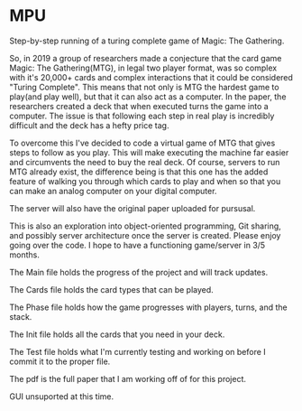 # MPU
Step-by-step running of a turing complete game of Magic: The Gathering.

So, in 2019 a group of researchers made a conjecture that the card game Magic: The Gathering(MTG), in legal two player format, was so complex with it's 20,000+ cards and complex interactions that it could be considered "Turing Complete". This means that not only is MTG the hardest game to play(and play well), but that it can also act as a computer. In the paper, the researchers created a deck that when executed turns the game into a computer. The issue is that following each step in real play is incredibly difficult and the deck has a hefty price tag. 

To overcome this I've decided to code a virtual game of MTG that gives steps to follow as you play. This will make executing the machine far easier and circumvents the need to buy the real deck. Of course, servers to run MTG already exist, the difference being is that this one has the added feature of walking you through which cards to play and when so that you can make an analog computer on your digital computer. 

The server will also have the original paper uploaded for pursusal. 

This is also an exploration into object-oriented programming, Git sharing, and possibly server architecture once the server is created. Please enjoy going over the code. I hope to have a functioning game/server in 3/5 months. 

The Main file holds the progress of the project and will track updates.

The Cards file holds the card types that can be played.

The Phase file holds how the game progresses with players, turns, and the stack.

The Init file holds all the cards that you need in your deck.

The Test file holds what I'm currently testing and working on before I commit it to the proper file.

The pdf is the full paper that I am working off of for this project.

GUI unsuported at this time.
